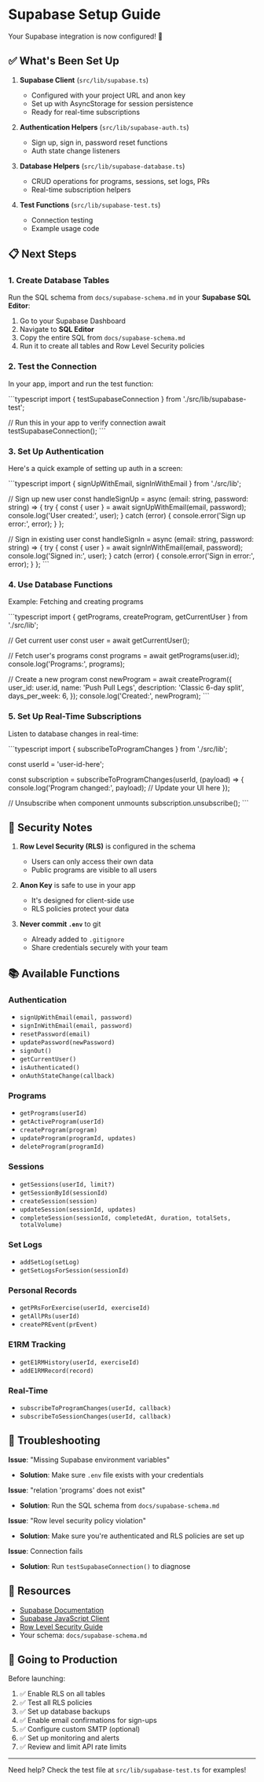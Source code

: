 # Supabase Setup Guide

Your Supabase integration is now configured! 🎉

## ✅ What's Been Set Up

1. **Supabase Client** (`src/lib/supabase.ts`)
   - Configured with your project URL and anon key
   - Set up with AsyncStorage for session persistence
   - Ready for real-time subscriptions

2. **Authentication Helpers** (`src/lib/supabase-auth.ts`)
   - Sign up, sign in, password reset functions
   - Auth state change listeners

3. **Database Helpers** (`src/lib/supabase-database.ts`)
   - CRUD operations for programs, sessions, set logs, PRs
   - Real-time subscription helpers

4. **Test Functions** (`src/lib/supabase-test.ts`)
   - Connection testing
   - Example usage code

## 📋 Next Steps

### 1. Create Database Tables

Run the SQL schema from `docs/supabase-schema.md` in your **Supabase SQL Editor**:

1. Go to your Supabase Dashboard
2. Navigate to **SQL Editor**
3. Copy the entire SQL from `docs/supabase-schema.md`
4. Run it to create all tables and Row Level Security policies

### 2. Test the Connection

In your app, import and run the test function:

\`\`\`typescript
import { testSupabaseConnection } from './src/lib/supabase-test';

// Run this in your app to verify connection
await testSupabaseConnection();
\`\`\`

### 3. Set Up Authentication

Here's a quick example of setting up auth in a screen:

\`\`\`typescript
import { signUpWithEmail, signInWithEmail } from './src/lib';

// Sign up new user
const handleSignUp = async (email: string, password: string) => {
  try {
    const { user } = await signUpWithEmail(email, password);
    console.log('User created:', user);
  } catch (error) {
    console.error('Sign up error:', error);
  }
};

// Sign in existing user
const handleSignIn = async (email: string, password: string) => {
  try {
    const { user } = await signInWithEmail(email, password);
    console.log('Signed in:', user);
  } catch (error) {
    console.error('Sign in error:', error);
  }
};
\`\`\`

### 4. Use Database Functions

Example: Fetching and creating programs

\`\`\`typescript
import { 
  getPrograms, 
  createProgram, 
  getCurrentUser 
} from './src/lib';

// Get current user
const user = await getCurrentUser();

// Fetch user's programs
const programs = await getPrograms(user.id);
console.log('Programs:', programs);

// Create a new program
const newProgram = await createProgram({
  user_id: user.id,
  name: 'Push Pull Legs',
  description: 'Classic 6-day split',
  days_per_week: 6,
});
console.log('Created:', newProgram);
\`\`\`

### 5. Set Up Real-Time Subscriptions

Listen to database changes in real-time:

\`\`\`typescript
import { subscribeToProgramChanges } from './src/lib';

const userId = 'user-id-here';

const subscription = subscribeToProgramChanges(userId, (payload) => {
  console.log('Program changed:', payload);
  // Update your UI here
});

// Unsubscribe when component unmounts
subscription.unsubscribe();
\`\`\`

## 🔐 Security Notes

1. **Row Level Security (RLS)** is configured in the schema
   - Users can only access their own data
   - Public programs are visible to all users
   
2. **Anon Key** is safe to use in your app
   - It's designed for client-side use
   - RLS policies protect your data
   
3. **Never commit `.env`** to git
   - Already added to `.gitignore`
   - Share credentials securely with your team

## 📚 Available Functions

### Authentication
- `signUpWithEmail(email, password)`
- `signInWithEmail(email, password)`
- `resetPassword(email)`
- `updatePassword(newPassword)`
- `signOut()`
- `getCurrentUser()`
- `isAuthenticated()`
- `onAuthStateChange(callback)`

### Programs
- `getPrograms(userId)`
- `getActiveProgram(userId)`
- `createProgram(program)`
- `updateProgram(programId, updates)`
- `deleteProgram(programId)`

### Sessions
- `getSessions(userId, limit?)`
- `getSessionById(sessionId)`
- `createSession(session)`
- `updateSession(sessionId, updates)`
- `completeSession(sessionId, completedAt, duration, totalSets, totalVolume)`

### Set Logs
- `addSetLog(setLog)`
- `getSetLogsForSession(sessionId)`

### Personal Records
- `getPRsForExercise(userId, exerciseId)`
- `getAllPRs(userId)`
- `createPREvent(prEvent)`

### E1RM Tracking
- `getE1RMHistory(userId, exerciseId)`
- `addE1RMRecord(record)`

### Real-Time
- `subscribeToProgramChanges(userId, callback)`
- `subscribeToSessionChanges(userId, callback)`

## 🔧 Troubleshooting

**Issue**: "Missing Supabase environment variables"
- **Solution**: Make sure `.env` file exists with your credentials

**Issue**: "relation 'programs' does not exist"
- **Solution**: Run the SQL schema from `docs/supabase-schema.md`

**Issue**: "Row level security policy violation"
- **Solution**: Make sure you're authenticated and RLS policies are set up

**Issue**: Connection fails
- **Solution**: Run `testSupabaseConnection()` to diagnose

## 📖 Resources

- [Supabase Documentation](https://supabase.com/docs)
- [Supabase JavaScript Client](https://supabase.com/docs/reference/javascript)
- [Row Level Security Guide](https://supabase.com/docs/guides/auth/row-level-security)
- Your schema: `docs/supabase-schema.md`

## 🚀 Going to Production

Before launching:

1. ✅ Enable RLS on all tables
2. ✅ Test all RLS policies
3. ✅ Set up database backups
4. ✅ Enable email confirmations for sign-ups
5. ✅ Configure custom SMTP (optional)
6. ✅ Set up monitoring and alerts
7. ✅ Review and limit API rate limits

---

Need help? Check the test file at `src/lib/supabase-test.ts` for examples!

